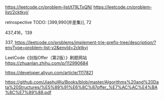 https://leetcode.cn/problem-list/t79LTxQN/
https://leetcode.cn/problem-list/2cktkvj/

retrospective
TODO: [399,990(并差集)], 72

437,416，139

337,
https://leetcode.cn/problems/implement-trie-prefix-tree/description/?envType=problem-list-v2&envId=2cktkvj

LeetCode《剑指Offer（第2版）》刷题网站
https://zhuanlan.zhihu.com/p/112990684

https://developer.aliyun.com/article/1117821

https://github.com/JiashuWu/Books/blob/master/Algorithms%20and%20Data%20Structures/%E5%89%91%E6%8C%87offer_%E7%AC%AC%E4%BA%8C%E7%89%88.pdf